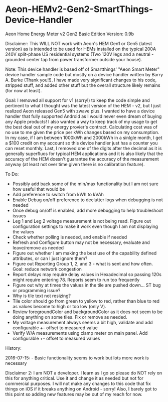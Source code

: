 # Aeon-HEMv2-Gen2-SmartThings-Device-Handler

Aeon Home Energy Meter v2 Gen2 Basic Edition
Version: 0.9b

Disclaimer: This WILL NOT work with Aeon's HEM Gen1 or Gen5 (latest version) as is intended to be used for HEMs installed on the typical 200A 240V split-phase US residential systems (Two 120V legs and a neutral - grounded center tap from power transformer outside your house).
 
Note:	This device handler is based off of Smartthings' "Aeon Smart Meter" device handler sample code but mostly on a device handler written by Barry A. Burke (Thank you!!). I have made very significant changes to his code, stripped stuff, and added other stuff but the overall structure likely remains (for now at least).
 
Goal:	I removed all support for v1 (sorry!) to keep the code simple and pertinent to what I thought was the latest version of the HEM - v2, but I just realized Aeon released Gen5 with zwave plus. I wanted to have a device handler that fully supported Android as I would never even dream of buying any Apple products! I also wanted a way to keep track of my usage to get the best deal out of my energy provier's contract. Calculating cost was of no use to me given the price per kWh changes based on my consumption. In my case, if I am between 1000kWh and 2000kWh in a sinlgle month, I get a $100 credit on my account so this device handler just has a counter you can reset monthly. Last, I removed one of the digits after the decimal as it is generally superfluos for typical HEM applications and it is also likely that the accuracy of the HEM doesn't guarantee the accuracy of the measurement anyway (at least not over time given there is no calibration feature).
 
 To Do:
 - Possibly add back some of the min/max functionality but I am not sure how useful that would be
 - Add preference to switch from kWh to kVAh
 - Enable Debug on/off preference to declutter logs when debugging is not needed
 - Once debug on/off is enabled, add more debugging to help troubleshoot issues
 - Leg 1 and Leg 2 voltage measurement is not being read. Figure out configuration settings to make it work even though I am not displaying the values
 - Check whether polling is needed, and enable if needed
 - Refresh and Configure button may not be necessary, evaluate and leave/remove as needed
 - Figure out whether I am making the best use of the capability defined attributes, or can I just ignore them?
 - Figure out Reporting Group 1, 2, and 3 - what is sent and how often. Goal: reduce network congestion
 - Report delays may require delay values in Hexadecimal so passing 120s might require entering 78. Reports seem to run too frequently
 - Figure out why at times the values in the tile are pushed down... ST bug or programming issue?
 - Why is tile text not resizing?
 - Tile color should go from green to yellow to red, rather than blue to red as values become to high or too low (only V).
 - Review foregroundColor and backgroundColor as it does not seem to be doing anything on some tiles. Fix or remove as needed.
 - My voltage measurement always seems a bit high, validate and add configurable +- offset to measured value
 - Verify W/A measurements using clamp meter on main panel. Add configurable +- offset to measured values
 
 
 History:
  
 2016-07-15:	- Basic functionality seems to work but lots more work is necessary
 
 Disclaimer 2:	I am NOT a developer. I learn as I go so please do NOT rely on this for anything critical. Use it and change it as needed but not for commercial purposes. I will not make any changes to this code that fix things on iOS if it breaks anything on Android - sorry! Also, I barely got to this point so adding new features may be out of my reach for now.
